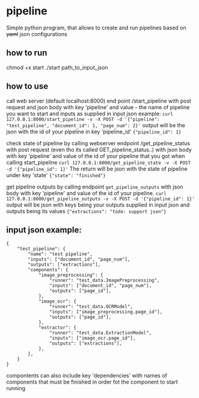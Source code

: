 # pipeline
Simple python program, that allows to create and run pipelines based on ~~yaml~~ json configurations

## how to run
chmod +x start
./start path_to_input_json

## how to use
call web server (default localhost:8000) end point /start_pipeline with post request and json body with key 'pipeline' and value - the name of pipeline you want to start and inputs as supplied in input json
example:
`curl 127.0.0.1:8000/start_pipeline -v -X POST -d '{"pipeline": "test_pipeline", "document_id": 1, "page_num": 2}'`
output will be the json with the id of your pipeline in key 'pipeline_id'
`{"pipeline_id": 1}`

check state of pipeline by calling webserver endpoint /get_pipeline_status with post request (even tho its called GET_pipeline_status..) with json body with key 'pipeline' and value of the id of your pipeline that you got when calling start_pipeline
`curl 127.0.0.1:8000/get_pipeline_state -v -X POST -d '{"pipeline_id": 1}'`
The return will be json with the state of pipeline under key 'state'
`{"state": "finished"}`

get pipeline outputs by calling endpoint `get_pipeline_outputs` with json body with key 'pipeline' and value of the id of your pipeline.
`curl 127.0.0.1:8000/get_pipeline_outputs -v -X POST -d '{"pipeline_id": 1}'`
output will be json with keys being your outputs supplied in input json and outputs being its values
`{"extractions": "todo: support json"}`



## input json example:
```
{
    "test_pipeline": {
        "name": "test pipeline",
        "inputs": ["document_id", "page_num"],
        "outputs": ["extractions"],
        "components": {
            "image_preprocessing": {
                "runner": "test_data.ImagePreprocessing",
                "inputs": ["document_id", "page_num"],
                "outputs": ["page_id"],
            },
            "image_ocr": {
                "runner": "test_data.OCRModel",
                "inputs": ["image_preprocessing.page_id"],
                "outputs": ["page_id"],
            },
            "extractor": {
                "runner": "test_data.ExtractionModel",
                "inputs": ["image_ocr.page_id"],
                "outputs": ["extractions"],
            },
        },
    }
}
```
compontents can also include key 'dependencies' with names of components that must be finished in order fot the component to start running
